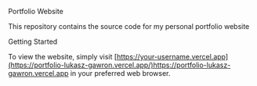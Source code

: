Portfolio Website

This repository contains the source code for my personal portfolio website

Getting Started

To view the website, simply visit [https://your-username.vercel.app](https://portfolio-lukasz-gawron.vercel.app/)https://portfolio-lukasz-gawron.vercel.app in your preferred web browser.
